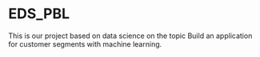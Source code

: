 # EDS_PBL
 This is our project based on data science on the topic Build an application for customer segments with machine learning.
